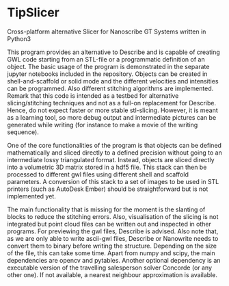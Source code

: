 # TipSlicer
Cross-platform alternative Slicer for Nanoscribe GT Systems written in Python3

This program provides an alternative to Describe and is capable of creating GWL code starting from an STL-file or a programmatic definition of an object. The basic usage of the program is demonstrated in the separate jupyter notebooks included in the repository. Objects can be created in shell-and-scaffold or solid mode and the different velocities and intensities can be programmed. Also different stitching algorithms are implemented. Remark that this code is intended as a testbed for alternative slicing/stitching techniques and not as a full-on replacement for Describe. Hence, do not expect faster or more stable stl-slicing. However, it is meant as a learning tool, so more debug output and intermediate pictures can be generated while writing (for instance to make a movie of the writing sequence).

One of the core functionalities of the program is that objects can be defined mathematically and sliced directly to a defined precision without going to an intermediate lossy triangulated format. Instead, objects are sliced directly into a volumetric 3D matrix stored in a hdf5 file. This stack can then be processed to different gwl files using different shell and scaffold parameters. A conversion of this stack to a set of images to be used in STL printers (such as AutoDesk Ember) should be straightforward but is not implemented yet.

The main functionality that is missing for the moment is the slanting of blocks to reduce the stitching errors. Also, visualisation of the slicing is not integrated but point cloud files can be written out and inspected in other programs. For previewing the gwl files, Describe is advised. Also note that, as we are only able to write ascii-gwl files, Describe or Nanowrite needs to convert them to binary before writing the structure. Depending on the size of the file, this can take some time. Apart from numpy and scipy, the main dependencies are opencv and pytables. Another optional dependency is an executable version of the travelling salesperson solver Concorde (or any other one). If not available, a nearest neighbour approximation is available.
